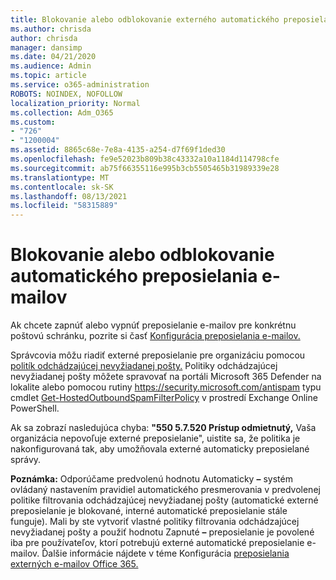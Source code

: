 ```yaml
---
title: Blokovanie alebo odblokovanie externého automatického preposielania e-mailov
ms.author: chrisda
author: chrisda
manager: dansimp
ms.date: 04/21/2020
ms.audience: Admin
ms.topic: article
ms.service: o365-administration
ROBOTS: NOINDEX, NOFOLLOW
localization_priority: Normal
ms.collection: Adm_O365
ms.custom:
- "726"
- "1200004"
ms.assetid: 8865c68e-7e8a-4135-a254-d7f69f1ded30
ms.openlocfilehash: fe9e52023b809b38c43332a10a1184d114798cfe
ms.sourcegitcommit: ab75f66355116e995b3cb5505465b31989339e28
ms.translationtype: MT
ms.contentlocale: sk-SK
ms.lasthandoff: 08/13/2021
ms.locfileid: "58315889"
---
```

# <a name="block-or-unblock-eternal-automatic-email-forwarding"></a>Blokovanie alebo odblokovanie automatického preposielania e-mailov

Ak chcete zapnúť alebo vypnúť preposielanie e-mailov pre konkrétnu poštovú schránku, pozrite si časť [Konfigurácia preposielania e-mailov.](https://docs.microsoft.com/microsoft-365/admin/email/configure-email-forwarding)

Správcovia môžu riadiť externé preposielanie pre organizáciu pomocou [politík odchádzajúcej nevyžiadanej pošty.](https://docs.microsoft.com/microsoft-365/security/office-365-security/configure-the-outbound-spam-policy) Politiky odchádzajúcej nevyžiadanej pošty môžete spravovať na portáli Microsoft 365 Defender na lokalite alebo pomocou rutiny <https://security.microsoft.com/antispam> typu cmdlet [Get-HostedOutboundSpamFilterPolicy](https://docs.microsoft.com/powershell/module/exchange/get-hostedoutboundspamfilterpolicy) v prostredí Exchange Online PowerShell.

Ak sa zobrazí nasledujúca chyba: **"550 5.7.520 Prístup odmietnutý,** Vaša organizácia nepovoľuje externé preposielanie", uistite sa, že politika je nakonfigurovaná tak, aby umožňovala externé automaticky preposielané správy.

**Poznámka:** Odporúčame predvolenú hodnotu Automaticky **–**  systém ovládaný nastavením pravidiel automatického presmerovania v predvolenej politike filtrovania odchádzajúcej nevyžiadanej pošty (automatické externé preposielanie je blokované, interné automatické preposielanie stále funguje). Mali by ste vytvoriť vlastné politiky filtrovania odchádzajúcej nevyžiadanej pošty a použiť hodnotu Zapnuté **–** preposielanie je povolené iba pre používateľov, ktorí potrebujú externé automatické preposielanie e-mailov. Ďalšie informácie nájdete v téme Konfigurácia [preposielania externých e-mailov Office 365.](https://docs.microsoft.com/microsoft-365/security/office-365-security/external-email-forwarding)
